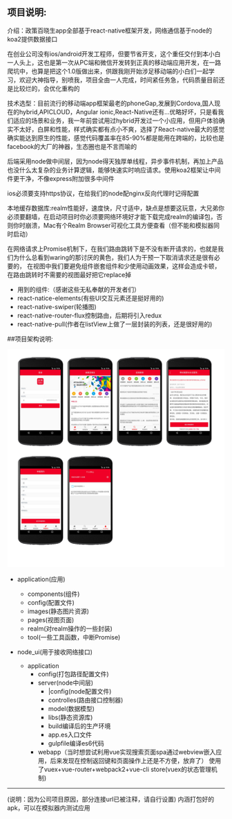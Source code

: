 项目说明:
-----------------------------------------------------------------
介绍：政策百晓生app全部基于react-native框架开发，网络通信基于node的koa2提供数据接口

在创业公司没有ios/android开发工程师，但要节省开支，这个重任交付到本小白一人头上，这也是第一次从PC端和微信开发转到正真的移动端应用开发，在一路爬坑中，也算是把这个1.0版做出来，供跟我刚开始涉足移动端的小白们一起学习，欢迎大神指导，别喷我，项目全由一人完成，时间紧任务急，代码质量目前还是比较烂的，会优化重构的

技术选型：目前流行的移动端app框架最老的phoneGap,发展到Cordova,国人现在的hybrid,APICLOUD，Angular ionic,React-Native还有...优略好坏，只是看我们适应的场景和业务，我一年前尝试用过hybrid开发过一个小应用，但用户体验确实不太好，白屏和性能，样式确实都有点小不爽，选择了React-native最大的感觉确实能达到原生的性能，感觉代码覆盖率在85-90%都是能用在跨端的，比较也是facebook的大厂的神器，生态圈也是不言而喻的

后端采用node做中间层，因为node得天独厚单线程，异步事件机制，再加上产品也没什么太复杂的业务计算逻辑，能够快速实时响应请求。使用koa2框架让中间件更干净，不像express附加很多中间件

ios必须要支持https协议，在给我们的node配nginx反向代理时记得配置

本地缓存数据库:realm性能好，速度快，尺寸适中，缺点是想要这玩意，大兄弟你必须要翻墙，在启动项目时你必须要网络环境好才能下载完成realm的编译包，否则你时崩溃，Mac有个Realm Browser可视化工具方便查看（但不能和模拟器同时启动）

在网络请求上Promise机制下，在我们路由跳转下是不没有断开请求的，也就是我们为什么总看到waring的那讨厌的黄色，我们人为干预一下取消请求还是很有必要的，
在视图中我们要避免组件嵌套组件和少使用动画效果，这样会造成卡顿，在路由跳转时不需要的视图最好把它replace掉


<ul>
<li>用到的组件:（感谢这些无私奉献的开发者们）</li>
<li>react-natice-elements(有些UI交互元素还是挺好用的)</li>
<li>react-native-swiper(轮播图)</li>
<li>react-native-router-flux控制路由，后期将引入redux</li>
<li>react-native-pull(作者在listView上做了一层封装的列表，还是很好用的)</li>
</ul>



##项目架构说明:


 ![image](https://github.com/hsukfry88/react_native_newsapp/raw/master/exampleImage/example.jpg)
 
 
* application(应用)
	* components(组件)
	* config(配置文件)
	* images(静态图片资源)
	* pages(视图页面)
	* realm(对realm操作的一些封装)
	* tool(一些工具函数，中断Promise)

	
* node_ui(用于接收网络接口)
	* application
		* config(打包路径配置文件)
		* server(node中间层)
			* |config(node配置文件)
			* controlles(路由接口控制器)
			* model(数据模型)
			* libs(静态资源库)
			* build编译后的生产环境
			* app.es入口文件
			* gulpfile编译es6代码
		* webapp（当时想尝试利用vue实现搜索页面spa通过webview嵌入应用，后来发现在控制返回键和页面操作上还是不方便，放弃了）
使用了vuex+vue-router+webpack2+vue-cli
store(vuex的状态管理机制)

-----------------------------------------------------------------

(说明：因为公司项目原因，部分连接url已被注释，请自行设置)
内涵打包好的apk，可以在模拟器内测试应用





